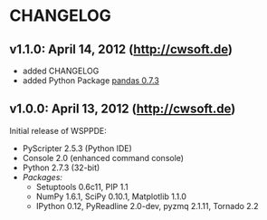 # CHANGELOG

## v1.1.0: April 14, 2012 (http://cwsoft.de)
+ added CHANGELOG
+ added Python Package [pandas 0.7.3](http://code.google.com/p/pandas/)

## v1.0.0: April 13, 2012 (http://cwsoft.de)
Initial release of WSPPDE:

- PyScripter 2.5.3 (Python IDE)
- Console 2.0 (enhanced command console)
- Python 2.7.3 (32-bit)
- *Packages:*
	- Setuptools 0.6c11, PIP 1.1
	- NumPy 1.6.1, SciPy 0.10.1, Matplotlib 1.1.0
	- IPython 0.12, PyReadline 2.0-dev, pyzmq 2.1.11, Tornado 2.2